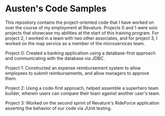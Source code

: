 # Austen's Code Samples

This repository contains the project-oriented code that I have worked on over the course of my employment at Revature. Projects 0 and 1 were solo projects that showcase my abilities at the start of this training program. For project 2, I worked in a team with two other associates, and for project 3, I worked on the map service as a member of the microservices team.

Project 0: Created a banking applicaition using a database-first approach and communicating with the database via JDBC.

Project 1: Constructed an expense reimbursement system to allow employees to submit reimbursements, and allow managers to approve them.

Project 2: Using a code-first approach, helped assemble a superhero team builder, wherein users can compare their team against another user's team.

Project 3: Worked on the second sprint of Revature's RideForce application asserting the behavior of our code via JUnit testing.
